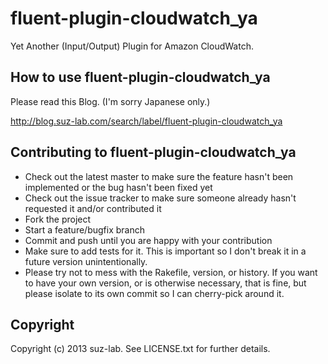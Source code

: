 # fluent-plugin-cloudwatch_ya

Yet Another (Input/Output) Plugin for Amazon CloudWatch.

## How to use fluent-plugin-cloudwatch_ya

Please read this Blog. (I'm sorry Japanese only.)

http://blog.suz-lab.com/search/label/fluent-plugin-cloudwatch_ya

## Contributing to fluent-plugin-cloudwatch_ya
 
* Check out the latest master to make sure the feature hasn't been implemented or the bug hasn't been fixed yet
* Check out the issue tracker to make sure someone already hasn't requested it and/or contributed it
* Fork the project
* Start a feature/bugfix branch
* Commit and push until you are happy with your contribution
* Make sure to add tests for it. This is important so I don't break it in a future version unintentionally.
* Please try not to mess with the Rakefile, version, or history. If you want to have your own version, or is otherwise necessary, that is fine, but please isolate to its own commit so I can cherry-pick around it.

## Copyright

Copyright (c) 2013 suz-lab. See LICENSE.txt for
further details.

